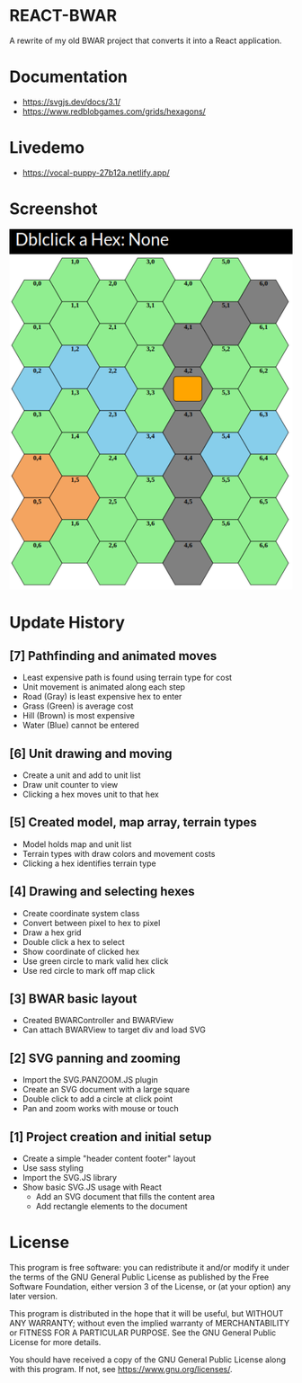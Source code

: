 # REACT-BWAR 

A rewrite of my old BWAR project that converts it into a React application.

# Documentation
* https://svgjs.dev/docs/3.1/
* https://www.redblobgames.com/grids/hexagons/

# Livedemo

* https://vocal-puppy-27b12a.netlify.app/

# Screenshot

![screenshot](./Images/update06.png "update #5")


# Update History

## [7] Pathfinding and animated moves
* Least expensive path is found using terrain type for cost
* Unit movement is animated along each step
* Road (Gray) is least expensive hex to enter
* Grass (Green) is average cost
* Hill (Brown) is most expensive
* Water (Blue) cannot be entered

## [6] Unit drawing and moving
* Create a unit and add to unit list
* Draw unit counter to view
* Clicking a hex moves unit to that hex

## [5] Created model, map array, terrain types
* Model holds map and unit list
* Terrain types with draw colors and movement costs
* Clicking a hex identifies terrain type

## [4] Drawing and selecting hexes
* Create coordinate system class
* Convert between pixel to hex to pixel 
* Draw a hex grid
* Double click a hex to select
* Show coordinate of clicked hex
* Use green circle to mark valid hex click
* Use red circle to mark off map click

## [3] BWAR basic layout
* Created BWARController and BWARView
* Can attach BWARView to target div and load SVG

## [2] SVG panning and zooming
* Import the SVG.PANZOOM.JS plugin
* Create an SVG document with a large square
* Double click to add a circle at click point
* Pan and zoom works with mouse or touch 

## [1] Project creation and initial setup
* Create a simple "header content footer" layout
* Use sass styling
* Import the SVG.JS library
* Show basic SVG.JS usage with React
    * Add an SVG document that fills the content area
    * Add rectangle elements to the document


# License

This program is free software: you can redistribute it and/or modify it under the terms of the GNU General Public License as published by the Free Software Foundation, either version 3 of the License, or (at your option) any later version.

This program is distributed in the hope that it will be useful, but WITHOUT ANY WARRANTY; without even the implied warranty of MERCHANTABILITY or FITNESS FOR A PARTICULAR PURPOSE. See the GNU General Public License for more details.

You should have received a copy of the GNU General Public License along with this program. If not, see https://www.gnu.org/licenses/.